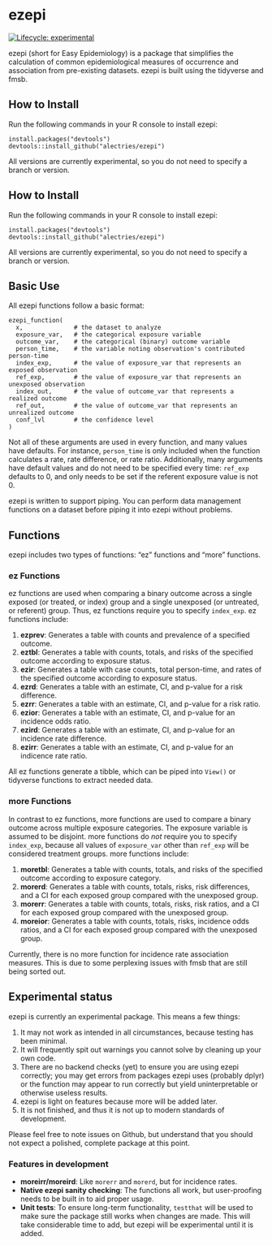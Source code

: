 
<!-- README.md is generated from README.Rmd. Please edit that file -->

# ezepi

<!-- badges: start -->

[![Lifecycle:
experimental](https://img.shields.io/badge/lifecycle-experimental-orange.svg)](https://lifecycle.r-lib.org/articles/stages.html#experimental)
<!-- badges: end -->

ezepi (short for Easy Epidemiology) is a package that simplifies the
calculation of common epidemiological measures of occurrence and
association from pre-existing datasets. ezepi is built using the
tidyverse and fmsb.

## How to Install

Run the following commands in your R console to install ezepi:

    install.packages("devtools")
    devtools::install_github("alectries/ezepi")

All versions are currently experimental, so you do not need to specify a
branch or version.

## How to Install

Run the following commands in your R console to install ezepi:

    install.packages("devtools")
    devtools::install_github("alectries/ezepi")

All versions are currently experimental, so you do not need to specify a
branch or version.

## Basic Use

All ezepi functions follow a basic format:

    ezepi_function(
      x,              # the dataset to analyze
      exposure_var,   # the categorical exposure variable
      outcome_var,    # the categorical (binary) outcome variable
      person_time,    # the variable noting observation's contributed person-time
      index_exp,      # the value of exposure_var that represents an exposed observation
      ref_exp,        # the value of exposure_var that represents an unexposed observation
      index_out,      # the value of outcome_var that represents a realized outcome
      ref_out,        # the value of outcome_var that represents an unrealized outcome
      conf_lvl        # the confidence level
    )

Not all of these arguments are used in every function, and many values
have defaults. For instance, `person_time` is only included when the
function calculates a rate, rate difference, or rate ratio.
Additionally, many arguments have default values and do not need to be
specified every time: `ref_exp` defaults to 0, and only needs to be set
if the referent exposure value is not 0.

ezepi is written to support piping. You can perform data management
functions on a dataset before piping it into ezepi without problems.

## Functions

ezepi includes two types of functions: “ez” functions and “more”
functions.

### ez Functions

ez functions are used when comparing a binary outcome across a single
exposed (or treated, or index) group and a single unexposed (or
untreated, or referent) group. Thus, ez functions require you to specify
`index_exp`. ez functions include:

1.  **ezprev**: Generates a table with counts and prevalence of a
    specified outcome.
2.  **eztbl**: Generates a table with counts, totals, and risks of the
    specified outcome according to exposure status.
3.  **ezir**: Generates a table with case counts, total person-time, and
    rates of the specified outcome according to exposure status.
4.  **ezrd**: Generates a table with an estimate, CI, and p-value for a
    risk difference.
5.  **ezrr**: Generates a table with an estimate, CI, and p-value for a
    risk ratio.
6.  **ezior**: Generates a table with an estimate, CI, and p-value for
    an incidence odds ratio.
7.  **ezird**: Generates a table with an estimate, CI, and p-value for
    an incidence rate difference.
8.  **ezirr**: Generates a table with an estimate, CI, and p-value for
    an indicence rate ratio.

All ez functions generate a tibble, which can be piped into `View()` or
tidyverse functions to extract needed data.

### more Functions

In contrast to ez functions, more functions are used to compare a binary
outcome across multiple exposure categories. The exposure variable is
assumed to be disjoint. more functions do *not* require you to specify
`index_exp`, because all values of `exposure_var` other than `ref_exp`
will be considered treatment groups. more functions include:

1.  **moretbl**: Generates a table with counts, totals, and risks of the
    specified outcome according to exposure category.
2.  **morerd**: Generates a table with counts, totals, risks, risk
    differences, and a CI for each exposed group compared with the
    unexposed group.
3.  **morerr**: Generates a table with counts, totals, risks, risk
    ratios, and a CI for each exposed group compared with the unexposed
    group.
4.  **moreior**: Generates a table with counts, totals, risks, incidence
    odds ratios, and a CI for each exposed group compared with the
    unexposed group.

Currently, there is no more function for incidence rate association
measures. This is due to some perplexing issues with fmsb that are still
being sorted out.

## Experimental status

ezepi is currently an experimental package. This means a few things:

1.  It may not work as intended in all circumstances, because testing
    has been minimal.
2.  It will frequently spit out warnings you cannot solve by cleaning up
    your own code.
3.  There are no backend checks (yet) to ensure you are using ezepi
    correctly; you may get errors from packages ezepi uses (probably
    dplyr) or the function may appear to run correctly but yield
    uninterpretable or otherwise useless results.
4.  ezepi is light on features because more will be added later.
5.  It is not finished, and thus it is not up to modern standards of
    development.

Please feel free to note issues on Github, but understand that you
should not expect a polished, complete package at this point.

### Features in development

- **moreirr/moreird**: Like `morerr` and `morerd`, but for incidence
  rates.
- **Native ezepi sanity checking**: The functions all work, but
  user-proofing needs to be built in to aid proper usage.
- **Unit tests**: To ensure long-term functionality, `testthat` will be
  used to make sure the package still works when changes are made. This
  will take considerable time to add, but ezepi will be experimental
  until it is added.
